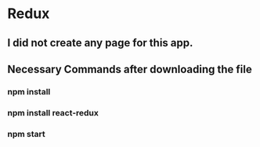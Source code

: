 # Redux
## I did not create any page for this app.
## Necessary Commands after downloading the file

### npm install
### npm install react-redux
### npm start
